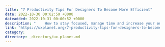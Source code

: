 ```yaml
---
title: "7 Productivity Tips For Designers To Become More Efficient"
date: 2022-10-30 00:02:50 +0000
dateadded: 2022-10-31 00:00:52 +0000
description: "    How to stay focused, manage time and increase your output  Continue reading on UX Planet »  "
link: "https://uxplanet.org/7-productivity-tips-for-designers-to-become-more-efficient-eefff9b0be03?source=rss----819cc2aaeee0---4"
category:
directory: _directory/ux-planet.md
---
```

